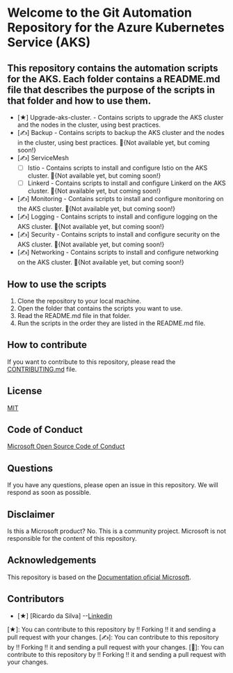 # Welcome to the Git Automation Repository for the Azure Kubernetes Service (AKS)

## This repository contains the automation scripts for the AKS. Each folder contains a README.md file that describes the purpose of the scripts in that folder and how to use them.

- [★] Upgrade-aks-cluster. - Contains scripts to upgrade the AKS cluster and the nodes in the cluster, using best practices.
- [✍] Backup - Contains scripts to backup the AKS cluster and the nodes in the cluster, using best practices. 🚀{Not available yet, but coming soon!}
- [✍] ServiceMesh
  - [ ] Istio - Contains scripts to install and configure Istio on the AKS cluster. 🚀{Not available yet, but coming soon!}
  - [ ] Linkerd - Contains scripts to install and configure Linkerd on the AKS cluster. 🚀{Not available yet, but coming soon!}
- [✍] Monitoring - Contains scripts to install and configure monitoring on the AKS cluster. 🚀{Not available yet, but coming soon!}
- [✍] Logging - Contains scripts to install and configure logging on the AKS cluster. 🚀{Not available yet, but coming soon!}
- [✍] Security - Contains scripts to install and configure security on the AKS cluster. 🚀{Not available yet, but coming soon!}
- [✍] Networking - Contains scripts to install and configure networking on the AKS cluster. 🚀{Not available yet, but coming soon!}

## How to use the scripts

1. Clone the repository to your local machine.
2. Open the folder that contains the scripts you want to use.
3. Read the README.md file in that folder.
4. Run the scripts in the order they are listed in the README.md file.

## How to contribute
 
 If you want to contribute to this repository, please read the [CONTRIBUTING.md](CONTRIBUTING.md) file.


## License

[MIT](LICENSE)

## Code of Conduct

[Microsoft Open Source Code of Conduct](https://opensource.microsoft.com/codeofconduct/)

## Questions

If you have any questions, please open an issue in this repository. We will respond as soon as possible. 

## Disclaimer

Is this a Microsoft product? No. This is a community project. Microsoft is not responsible for the content of this repository. 

## Acknowledgements

This repository is based on the [Documentation oficial Microsoft](https://docs.microsoft.com/en-us/azure/aks/).

## Contributors

- [★] [Ricardo da Silva] --[Linkedin](https://www.linkedin.com/in/ricardo-da-silva-lima-pcd-83b42142) 


[★]: You can contribute to this repository by !! Forking !! it and sending a pull request with your changes. 
[✍]: You can contribute to this repository by !! Forking !! it and sending a pull request with your changes. 
[🚀]: You can contribute to this repository by !! Forking !! it and sending a pull request with your changes.
